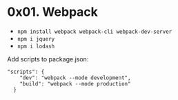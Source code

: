 # 0x01. Webpack

- `npm install webpack webpack-cli webpack-dev-server`
- `npm i jquery`
- `npm i lodash`

Add scripts to package.json:

```
"scripts": {
    "dev": "webpack --mode development",
    "build": "webpack --mode production"
  }
```
